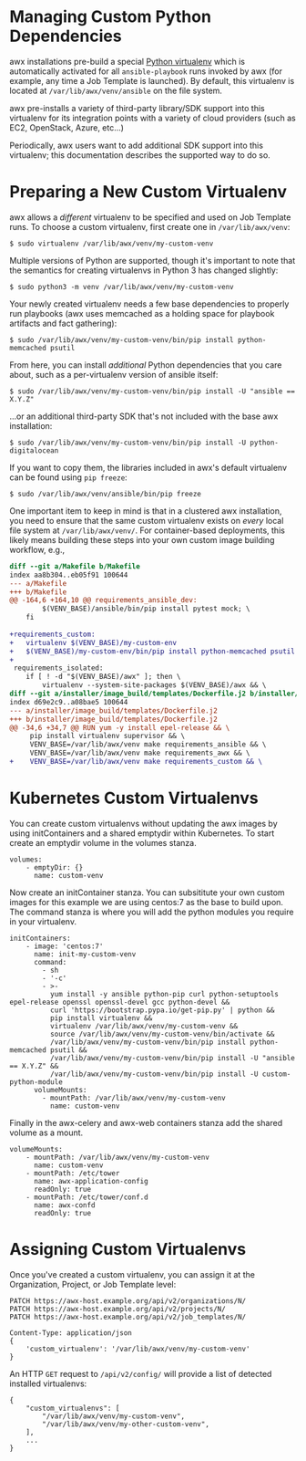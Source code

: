 Managing Custom Python Dependencies
===================================
awx installations pre-build a special [Python
virtualenv](https://pypi.python.org/pypi/virtualenv) which is automatically
activated for all `ansible-playbook` runs invoked by awx (for example, any time
a Job Template is launched).  By default, this virtualenv is located at
`/var/lib/awx/venv/ansible` on the file system.

awx pre-installs a variety of third-party library/SDK support into this
virtualenv for its integration points with a variety of cloud providers (such
as EC2, OpenStack, Azure, etc...)

Periodically, awx users want to add additional SDK support into this
virtualenv; this documentation describes the supported way to do so.

Preparing a New Custom Virtualenv
=================================
awx allows a _different_ virtualenv to be specified and used on Job Template
runs.  To choose a custom virtualenv, first create one in `/var/lib/awx/venv`:

    $ sudo virtualenv /var/lib/awx/venv/my-custom-venv

Multiple versions of Python are supported, though it's important to note that
the semantics for creating virtualenvs in Python 3 has changed slightly:

    $ sudo python3 -m venv /var/lib/awx/venv/my-custom-venv

Your newly created virtualenv needs a few base dependencies to properly run
playbooks (awx uses memcached as a holding space for playbook artifacts and
fact gathering):

    $ sudo /var/lib/awx/venv/my-custom-venv/bin/pip install python-memcached psutil

From here, you can install _additional_ Python dependencies that you care
about, such as a per-virtualenv version of ansible itself:

    $ sudo /var/lib/awx/venv/my-custom-venv/bin/pip install -U "ansible == X.Y.Z"

...or an additional third-party SDK that's not included with the base awx installation:

    $ sudo /var/lib/awx/venv/my-custom-venv/bin/pip install -U python-digitalocean

If you want to copy them, the libraries included in awx's default virtualenv
can be found using `pip freeze`:

    $ sudo /var/lib/awx/venv/ansible/bin/pip freeze

One important item to keep in mind is that in a clustered awx installation,
you need to ensure that the same custom virtualenv exists on _every_ local file
system at `/var/lib/awx/venv/`.  For container-based deployments, this likely
means building these steps into your own custom image building workflow, e.g.,

```diff
diff --git a/Makefile b/Makefile
index aa8b304..eb05f91 100644
--- a/Makefile
+++ b/Makefile
@@ -164,6 +164,10 @@ requirements_ansible_dev:
        $(VENV_BASE)/ansible/bin/pip install pytest mock; \
    fi
 
+requirements_custom:
+	virtualenv $(VENV_BASE)/my-custom-env
+	$(VENV_BASE)/my-custom-env/bin/pip install python-memcached psutil
+
 requirements_isolated:
    if [ ! -d "$(VENV_BASE)/awx" ]; then \
        virtualenv --system-site-packages $(VENV_BASE)/awx && \
diff --git a/installer/image_build/templates/Dockerfile.j2 b/installer/image_build/templates/Dockerfile.j2
index d69e2c9..a08bae5 100644
--- a/installer/image_build/templates/Dockerfile.j2
+++ b/installer/image_build/templates/Dockerfile.j2
@@ -34,6 +34,7 @@ RUN yum -y install epel-release && \
     pip install virtualenv supervisor && \
     VENV_BASE=/var/lib/awx/venv make requirements_ansible && \
     VENV_BASE=/var/lib/awx/venv make requirements_awx && \
+    VENV_BASE=/var/lib/awx/venv make requirements_custom && \
```

Kubernetes Custom Virtualenvs
=============================

You can create custom virtualenvs without updating the awx images by using initContainers and a shared emptydir within Kubernetes.  To start create an emptydir volume in the volumes stanza.

    volumes:
        - emptyDir: {}
          name: custom-venv

Now create an initContainer stanza.  You can subsititute your own custom images for this example we are using centos:7 as the base to build upon.  The command stanza is where you will add the python modules you require in your virtualenv.

    initContainers:
        - image: 'centos:7'
          name: init-my-custom-venv
          command:
            - sh
            - '-c'
            - >-
              yum install -y ansible python-pip curl python-setuptools epel-release openssl openssl-devel gcc python-devel &&
              curl 'https://bootstrap.pypa.io/get-pip.py' | python &&
              pip install virtualenv &&
              virtualenv /var/lib/awx/venv/my-custom-venv &&
              source /var/lib/awx/venv/my-custom-venv/bin/activate &&
              /var/lib/awx/venv/my-custom-venv/bin/pip install python-memcached psutil &&
              /var/lib/awx/venv/my-custom-venv/bin/pip install -U "ansible == X.Y.Z" &&
              /var/lib/awx/venv/my-custom-venv/bin/pip install -U custom-python-module
          volumeMounts:
            - mountPath: /var/lib/awx/venv/my-custom-venv
              name: custom-venv

Finally in the awx-celery and awx-web containers stanza add the shared volume as a mount.

    volumeMounts:
        - mountPath: /var/lib/awx/venv/my-custom-venv
          name: custom-venv
        - mountPath: /etc/tower
          name: awx-application-config
          readOnly: true
        - mountPath: /etc/tower/conf.d
          name: awx-confd
          readOnly: true

Assigning Custom Virtualenvs
============================
Once you've created a custom virtualenv, you can assign it at the Organization,
Project, or Job Template level:

    PATCH https://awx-host.example.org/api/v2/organizations/N/
    PATCH https://awx-host.example.org/api/v2/projects/N/
    PATCH https://awx-host.example.org/api/v2/job_templates/N/

    Content-Type: application/json
    {
        'custom_virtualenv': '/var/lib/awx/venv/my-custom-venv'
    }

An HTTP `GET` request to `/api/v2/config/` will provide a list of
detected installed virtualenvs:

    {
        "custom_virtualenvs": [
            "/var/lib/awx/venv/my-custom-venv",
            "/var/lib/awx/venv/my-other-custom-venv",
        ],
        ...
    }
